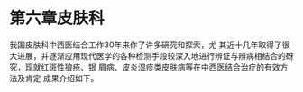 # 第六章皮肤科

我国皮肤科中西医结合工作30年来作了许多研究和探索，尤 其近十几年取得了很大进展，并逐渐应用现代医学的各种检测手段较深入地进行辨证与辨病相结合的砑究，现就红斑性狼疮、银 屑病、皮炎湿疹类皮肤病等在中西医结合治疗的有效方法及肯定  成果介绍如下。
